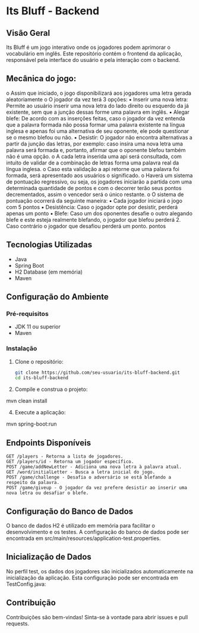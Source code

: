 # Its Bluff - Backend

## Visão Geral

Its Bluff é um jogo interativo onde os jogadores podem aprimorar o vocabulário em inglês. Este repositório contém o frontend da aplicação,
responsável pela interface do usuário e pela interação com o backend. 

## Mecânica do jogo: 
o Assim que iniciado, o jogo disponibilizará aos jogadores uma letra 
gerada aleatoriamente
o O jogador da vez terá 3 opções:
    ▪ Inserir uma nova letra: Permite ao usuário inserir uma nova letra do lado direito ou esquerdo da já existente, sem que a junção dessas forme uma palavra em inglês.
    ▪ Alegar blefe: De acordo com as inserções feitas, caso o jogador da vez entenda que a palavra formada não possa formar uma palavra existente na língua inglesa e apenas foi uma alternativa 
      de seu oponente, ele pode questionar se o mesmo blefou ou não.
    ▪ Desistir: O jogador não encontra alternativas a partir da junção das letras, por exemplo: caso insira uma nova letra uma palavra será formada e, portanto, afirmar que o oponente blefou também 
      não é uma opção.
o A cada letra inserida uma api será consultada, com intuito de validar de a combinação de letras forma uma palavra real da língua inglesa.
o Caso esta validação a api retorne que uma palavra foi formada, será apresentado aos usuários o significado.
o Haverá um sistema de pontuação regressivo, ou seja, os jogadores iniciarão a partida com uma determinada quantidade de pontos e com o decorrer terão seus pontos decrementados, assim o vencedor será o 
  único restante.
o O sistema de pontuação ocorrerá da seguinte maneira:
  ▪ Cada jogador iniciará o jogo com 5 pontos
  ▪ Desistência: Caso o jogador opte por desistir, perderá apenas um ponto
  ▪ Blefe: Caso um dos oponentes desafie o outro alegando blefe e este esteja realmente blefando, o jogador que blefou perderá 2. Caso contrário o jogador que desafiou
    perderá um ponto.
  pontos

## Tecnologias Utilizadas

- Java
- Spring Boot
- H2 Database (em memória)
- Maven

## Configuração do Ambiente

### Pré-requisitos

- JDK 11 ou superior
- Maven

### Instalação

1. Clone o repositório:

   ```sh
   git clone https://github.com/seu-usuario/its-bluff-backend.git
   cd its-bluff-backend

2. Compile e construa o projeto:
   
  mvn clean install

4. Execute a aplicação:
   
  mvn spring-boot:run

## Endpoints Disponíveis

    GET /players - Retorna a lista de jogadores.
    GET /players/id - Retorna um jogador específico.
    POST /game/addNewLetter - Adiciona uma nova letra à palavra atual.
    GET /word/initialLetter - Busca a letra inicial do jogo.
    POST /game/challenge - Desafia o adversário se está blefando a respeito da palavra.
    POST /game/giveup - O jogador da vez prefere desistir ao inserir uma nova letra ou desafiar o blefe.

## Configuração do Banco de Dados

O banco de dados H2 é utilizado em memória para facilitar o desenvolvimento e os testes. A configuração do banco de dados pode ser encontrada em src/main/resources/application-test.properties.

## Inicialização de Dados

No perfil test, os dados dos jogadores são inicializados automaticamente na inicialização da aplicação. Esta configuração pode ser encontrada em TestConfig.java:

## Contribuição

Contribuições são bem-vindas! Sinta-se à vontade para abrir issues e pull requests.
